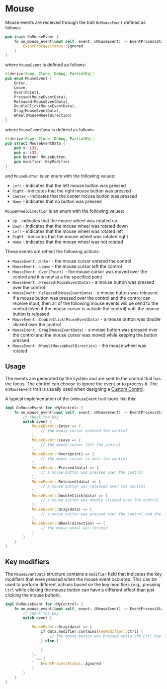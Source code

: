 # Mouse

Mouse events are received through the trait `OnMouseEvent` defined as follows:

```rs
pub trait OnMouseEvent {
    fn on_mouse_event(&mut self, event: &MouseEvent) -> EventProcessStatus {
        EventProcessStatus::Ignored
    }
}
```

where `MouseEvent` is defined as follows:

```rs
#[derive(Copy, Clone, Debug, PartialEq)]
pub enum MouseEvent {
    Enter,
    Leave,
    Over(Point),
    Pressed(MouseEventData),
    Released(MouseEventData),
    DoubleClick(MouseEventData),
    Drag(MouseEventData),
    Wheel(MouseWheelDirection)
}
```

where `MouseEventData` is defined as follows:

```rs
#[derive(Copy, Clone, Debug, PartialEq)]
pub struct MouseEventData {
    pub x: i32,
    pub y: i32,
    pub button: MouseButton,
    pub modifier: KeyModifier
}
```

and `MouseButton` is an enum with the following values:
* `Left` - indicates that the left mouse button was pressed
* `Right` - indicates that the right mouse button was pressed
* `Center` - indicates that the center mouse button was pressed
* `None` - indicates that no button was pressed
  
`MouseWheelDirection` is an enum with the following values:
* `Up` - indicates that the mouse wheel was rotated up
* `Down` - indicates that the mouse wheel was rotated down
* `Left` - indicates that the mouse wheel was rotated left
* `Right` - indicates that the mouse wheel was rotated right
* `None` - indicates that the mouse wheel was not rotated


These events are reflect the following actions:
* `MouseEvent::Enter` - the mouse cursor entered the control
* `MouseEvent::Leave` - the mouse cursor left the control
* `MouseEvent::Over(Point)` - the mouse cursor was moved over the control and it is now at a the specified point
* `MouseEvent::Pressed(MouseEventData)` - a mouse button was pressed over the control
* `MouseEvent::Released(MouseEventData)` - a mouse button was released. If a mouse button was pressed over the control and the control can receive input, then all of the following mouse events will be send to the control (even if the mouse cursor is outside the control) until the mouse button is released.
* `MouseEvent::DoubleClick(MouseEventData)` - a mouse button was double clicked over the control
* `MouseEvent::Drag(MouseEventData)` - a mouse button was pressed over the control and the mouse cursor was moved while keeping the button pressed
* `MouseEvent::Wheel(MouseWheelDirection)` - the mouse wheel was rotated

## Usage

The events are generated by the system and are sent to the control that has the focus. The control can choose to ignore the event or to process it. The `OnMouseEvent` trait is usually used when designing a [Custom Control](../chapter-3/custom_controls.md).

A typical implementation of the `OnMouseEvent` trait looks like this:

```rs
impl OnMouseEvent for <MyControl> {
    fn on_mouse_event(&mut self, event: &MouseEvent) -> EventProcessStatus {
        // check the key
        match event {
            MouseEvent::Enter => {
                // the mouse cursor entered the control
            },
            MouseEvent::Leave => {
                // the mouse cursor left the control
            },
            MouseEvent::Over(point) => {
                // the mouse cursor is over the control
            },
            MouseEvent::Pressed(data) => {
                // a mouse button was pressed over the control
            },
            MouseEvent::Released(data) => {
                // a mouse button was released over the control
            },
            MouseEvent::DoubleClick(data) => {
                // a mouse button was double clicked over the control
            },
            MouseEvent::Drag(data) => {
                // a mouse button was pressed over the control and the mouse cursor was moved while keeping the button pressed
            },
            MouseEvent::Wheel(direction) => {
                // the mouse wheel was rotated
            }
        }
    }
}
```

## Key modifiers

The `MouseEventData` structure contains a `modifier` field that indicates the key modifiers that were pressed when the mouse event occurred. This can be used to perform different actions based on the key modifiers (e.g., pressing `Ctrl` while clicking the mouse button can have a different effect than just clicking the mouse button).

```rs
impl OnMouseEvent for <MyControl> {
    fn on_mouse_event(&mut self, event: &MouseEvent) -> EventProcessStatus {
        // check the key
        match event {

            MouseEvent::Drag(data) => {
                if data.modifier.contains(KeyModifier::Ctrl) {
                    // the mouse button was pressed while the Ctrl key was also pressed
                } else {

                }
            },
            _ => {
                EventProcessStatus::Ignored
            }
        }
    }
}
```